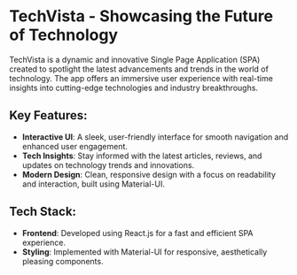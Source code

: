 # TechVista - Showcasing the Future of Technology

TechVista is a dynamic and innovative Single Page Application (SPA) created to spotlight the latest advancements and trends in the world of technology. The app offers an immersive user experience with real-time insights into cutting-edge technologies and industry breakthroughs.

## Key Features:

- **Interactive UI**: A sleek, user-friendly interface for smooth navigation and enhanced user engagement.
- **Tech Insights**: Stay informed with the latest articles, reviews, and updates on technology trends and innovations.
- **Modern Design**: Clean, responsive design with a focus on readability and interaction, built using Material-UI.

## Tech Stack:

- **Frontend**: Developed using React.js for a fast and efficient SPA experience.
- **Styling**: Implemented with Material-UI for responsive, aesthetically pleasing components.
